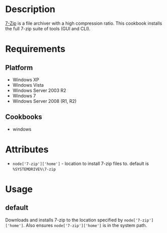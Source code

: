 Description
===========

[7-Zip](http://www.7-zip.org/) is a file archiver with a high compression ratio. This cookbook installs the full 7-zip suite of tools (GUI and CLI).

Requirements
============

Platform
--------

* Windows XP
* Windows Vista
* Windows Server 2003 R2
* Windows 7
* Windows Server 2008 (R1, R2)

Cookbooks
---------

* windows

Attributes
==========

* `node['7-zip']['home']` - location to install 7-zip files to.  default is `%SYSTEMDRIVE%\7-zip`

Usage
=====

default
-------

Downloads and installs 7-zip to the location specified by `node['7-zip']['home']`.  Also ensures `node['7-zip']['home']` is in the system path.

